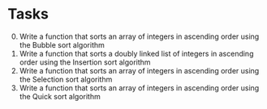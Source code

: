# Tasks
0. Write a function that sorts an array of integers in ascending order using the Bubble sort algorithm
1. Write a function that sorts a doubly linked list of integers in ascending order using the Insertion sort algorithm
2. Write a function that sorts an array of integers in ascending order using the Selection sort algorithm
3. Write a function that sorts an array of integers in ascending order using the Quick sort algorithm
